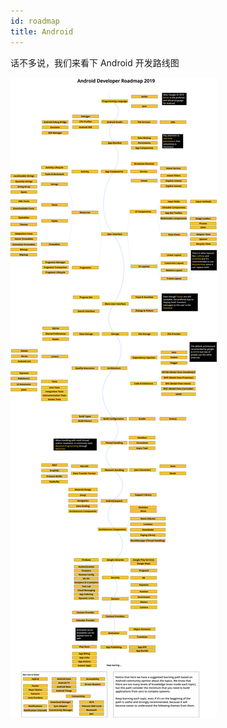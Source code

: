 ```yaml
---
id: roadmap
title: Android
---
```


话不多说，我们来看下 Android 开发路线图

![roadmap](../assets/android/android_roadmap.png)
